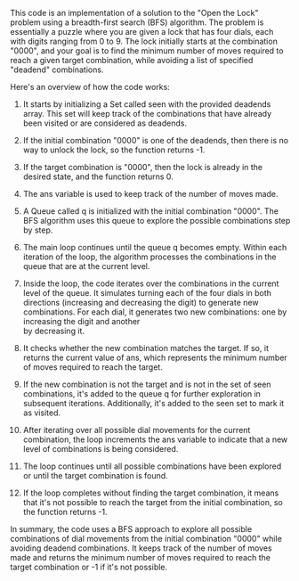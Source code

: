 ​This code is an implementation of a solution to the "Open the Lock" problem using a breadth-first search (BFS) algorithm. The problem is essentially a puzzle where 
you are given a lock that has four dials, each with digits ranging from 0 to 9. The lock initially starts at the combination "0000", and your goal is to find the 
minimum number of moves required to reach a given target combination, while avoiding a list of specified "deadend" combinations.

Here's an overview of how the code works:

1. It starts by initializing a Set<String> called seen with the provided deadends array. This set will keep track of the combinations that have already been 
    visited or are considered as deadends.

2. If the initial combination "0000" is one of the deadends, then there is no way to unlock the lock, so the function returns -1.

3. If the target combination is "0000", then the lock is already in the desired state, and the function returns 0.

4. The ans variable is used to keep track of the number of moves made.

5. A Queue<String> called q is initialized with the initial combination "0000". The BFS algorithm uses this queue to explore the possible combinations step by step.

6. The main loop continues until the queue q becomes empty. Within each iteration of the loop, the algorithm processes the combinations in the queue that are at 
    the current level.

7. Inside the loop, the code iterates over the combinations in the current level of the queue. It simulates turning each of the four dials in both directions 
    (increasing and decreasing the digit) to generate new combinations. For each dial, it generates two new combinations: one by increasing the digit and another   
    by decreasing it.

8. It checks whether the new combination matches the target. If so, it returns the current value of ans, which represents the minimum number of moves required to 
    reach the target.

9. If the new combination is not the target and is not in the set of seen combinations, it's added to the queue q for further exploration in subsequent iterations. 
    Additionally, it's added to the seen set to mark it as visited.

10. After iterating over all possible dial movements for the current combination, the loop increments the ans variable to indicate that a new level of combinations 
    is being considered.

11. The loop continues until all possible combinations have been explored or until the target combination is found.

12. If the loop completes without finding the target combination, it means that it's not possible to reach the target from the initial combination, so the function 
    returns -1.


In summary, the code uses a BFS approach to explore all possible combinations of dial movements from the initial combination "0000" while avoiding deadend 
combinations. It keeps track of the number of moves made and returns the minimum number of moves required to reach the target combination or -1 if it's not 
possible.
